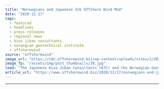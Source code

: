 ```yaml
---
title: "Norwegians and Japanese Ink Offshore Wind MoU"
date: "2020-11-17"
tags: 
  - featured
  - headlines
  - press releases
  - regional news
  - kiso jiban consultants
  - norwegian geotechnical institute
  - offshorewind
source: "offshorewind"
image_url: "https://cdn.offshorewind.biz/wp-content/uploads/sites/2/2020/11/17150227/Norwegians-and-Japanese-Ink-Offshore-Wind-MoU.jpg"
image_fp: "/assets/img/post_thumbnails/38.jpg"
lead: "The Japanese Kiso-Jiban Consultants (KJC) and the Norwegian Geotechnical Institute (NGI) have signed a"
article_url: "https://www.offshorewind.biz/2020/11/17/norwegians-and-japanese-ink-offshore-wind-mou/"
---
```


---
